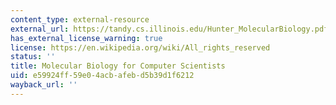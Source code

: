 ```yaml
---
content_type: external-resource
external_url: https://tandy.cs.illinois.edu/Hunter_MolecularBiology.pdf
has_external_license_warning: true
license: https://en.wikipedia.org/wiki/All_rights_reserved
status: ''
title: Molecular Biology for Computer Scientists
uid: e59924ff-59e0-4acb-afeb-d5b39d1f6212
wayback_url: ''
---
```

